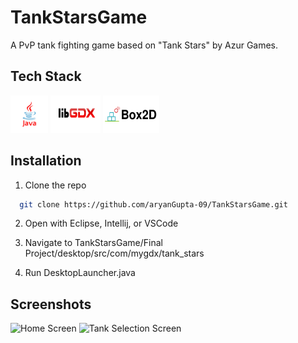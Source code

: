 # TankStarsGame

A PvP tank fighting game based on "Tank Stars" by Azur Games.

## Tech Stack

<a href="https://www.oracle.com/java/" target="_blank" rel="noreferrer"><img src="https://github.com/aryanGupta-09/GitHub-Profile-Icons/blob/main/Languages/Java-white-bg.jpeg" width="60" height="60" alt="Java" /></a>
<a href="https://libgdx.com/" target="_blank" rel="noreferrer"><img src="https://github.com/aryanGupta-09/GitHub-Profile-Icons/blob/main/Other/libGDX.png" width="80" height="60" alt="libGDX" /></a>
<a href="https://box2d.org/" target="_blank" rel="noreferrer"><img src="https://github.com/aryanGupta-09/GitHub-Profile-Icons/blob/main/Other/Box2D.png" width="90" height="60" alt="Box2d" /></a>

## Installation

1. Clone the repo
```bash
  git clone https://github.com/aryanGupta-09/TankStarsGame.git
```

2. Open with Eclipse, Intellij, or VSCode

3. Navigate to TankStarsGame/Final Project/desktop/src/com/mygdx/tank_stars

4. Run DesktopLauncher.java


## Screenshots

![Home Screen](https://user-images.githubusercontent.com/96881807/231415947-97dc9a70-4855-4d55-804a-f3afa7d25c51.png)
![Tank Selection Screen](https://user-images.githubusercontent.com/96881807/231416095-55d29300-f61a-4923-aba7-5415ed8a3e82.png)
